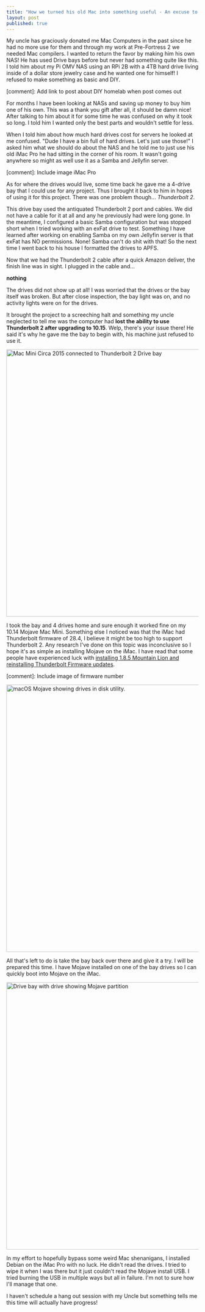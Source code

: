 ```yaml
---
title: "How we turned his old Mac into something useful - An excuse to hangout with my uncle - Part One"
layout: post
published: true
---
```


My uncle has graciously donated me Mac Computers in the past since he had no more use for them and through my work at Pre-Fortress 2 we needed Mac compilers. I wanted to return the favor by making him his own NAS! He has used Drive bays before but never had something quite like this. I told him about my Pi OMV NAS using an RPi 2B with a 4TB hard drive living inside of a dollar store jewelry case and he wanted one for himself! I refused to make something as basic and DIY.

[comment]: Add link to post about DIY homelab when post comes out


For months I have been looking at NASs and saving up money to buy him one of his own. This was a thank you gift after all, it should be damn nice! After talking to him about it for some time he was confused on why it took so long. I told him I wanted only the best parts and wouldn't settle for less.

When I told him about how much hard drives cost for servers he looked at me confused. "Dude I have a bin full of hard drives. Let's just use those!" I asked him what we should do about the NAS and he told me to just use his old iMac Pro he had sitting in the corner of his room. It wasn't going anywhere so might as well use it as a Samba and Jellyfin server. 

[comment]: Include image iMac  Pro

As for where the drives would live, some time back he gave me a 4-drive bay that I could use for any project. Thus I brought it back to him in hopes of using it for this project. There was one problem though... *Thunderbolt 2*.

This drive bay used the antiquated Thunderbolt 2 port and cables. We did not have a cable for it at all and any he previously had were long gone. In the meantime, I configured a basic Samba configuration but was stopped short when I tried working with an exFat drive to test. Something I have learned after working on enabling Samba on my own Jellyfin server is that exFat has NO permissions. None! Samba can't do shit with that! So the next time I went back to his house I formatted the drives to APFS. 

Now that we had the Thunderbolt 2 cable after a quick Amazon deliver, the finish line was in sight. I plugged in the cable and...

**nothing**

The drives did not show up at all! I was worried that the drives or the bay itself was broken. But after close inspection, the bay light was on, and no activity lights were on for the drives.

It brought the project to a screeching halt and something my uncle neglected to tell me was the computer had **lost the ability to use Thunderbolt 2 after upgrading to 10.15**. Welp, there's your issue there! He said it's why he gave me the bay to begin with, his machine just refused to use it. 

<img width="700" alt="Mac Mini Circa 2015 connected to Thunderbolt 2 Drive bay" src="{{site.baseurl}}/assets/images/uncles-server/macminibay.png">

I took the bay and 4 drives home and sure enough it worked fine on my 10.14 Mojave Mac Mini. Something else I noticed was that the iMac had Thunderbolt firmware of 28.4, I believe it might be too high to support Thunderbolt 2. Any research I've done on this topic was inconclusive so I hope it's as simple as installing Mojave on the iMac. I have read that some people have experienced luck with [installing 1.8.5 Mountain Lion and reinstalling Thunderbolt Firmware updates](https://www.ifixit.com/Answers/View/481122/Thunderbolt+Port+not+working+correctly!).

[comment]: Include image of firmware number

<img width="700" alt="macOS Mojave showing drives in disk utility." src="{{site.baseurl}}/assets/images/uncles-server/mojavedrives.png">

All that's left to do is take the bay back over there and give it a try. I will be prepared this time. I have Mojave installed on one of the bay drives so I can quickly boot into Mojave on the iMac. 

<img width="700" alt="Drive bay with drive showing Mojave partition" src="{{site.baseurl}}/assets/images/uncles-server/mojavepartition.png">

In my effort to hopefully bypass some weird Mac shenanigans, I installed Debian on the iMac Pro with no luck. He didn't read the drives. I tried to wipe it when I was there but it just couldn't read the Mojave install USB. I tried burning the USB in multiple ways but all in failure. I'm not to sure how I'll manage that one.

I haven't schedule a hang out session with my Uncle but something tells me this time will actually have progress!